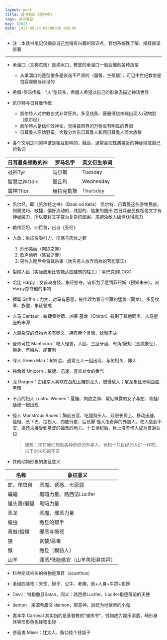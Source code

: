 ```yaml
---
layout: post
title: 读书笔记《怪物考》
tags: 读书笔记
key: 10017
date: 2017-05-24 00:00:00 +08:00
---
```


- 注：本读书笔记仅摘录自己觉得有兴趣的知识点，若想系统性了解，推荐阅读原著

---

- 承溜口（又称苋嘴）是滴水口，教堂的承溜口一般会雕刻各种造型
    - 从承溜口的造型很多是诙谐不严肃的（露臀、生殖器），可见中世纪教堂是包容虔敬与诙谐的

- 希腊-罗马传统：“人”型较多，希腊人希望以自己的形象去描述神话世界

- 凯尔特与日耳曼传统：
    - 凯尔特人对宗教仪式非常狂热，多见线条、藤曼缠绕末端出现人/动物脸（凯尔经）
    - 凯尔特人是信仰泛神论，觉得自然界的万物没有明显的界限
    - 日耳曼人原始野蛮，大致分为东日耳曼人和西日耳曼人两大族群

- 各个文明之间的神谱是相互影响的，融合，通常会把性质接近的神替换成自己的名词

|日耳曼条顿教的神|罗马名字|英文衍生单词|
|---|---|---|
|战神Tyr|马尔斯|Tuesday|
|智慧之神Odin|墨丘利|Wednesday|
|雷神Thor|赫拉克勒斯|Thursday|

- 凯尔经，即《凯尔特之书》（Book od Kells）
凯尔特、日耳曼这些游牧民族，侧重灵巧、敏捷，偏好流动的、线型的、抽象的图形
古日耳曼民族相信文字有神秘魔力，所以要将文字变为复杂的图案，来避免敌人破译获得魔力

- 勒维亚坦、四巨兽，出自《圣经》

- 人鱼：象征性吸引力、淫荡与肉体之罪
    1. 外形美丽（肉欲之罪）
    2. 歌声动听（感官之罪）
    3. 男性入睡后会将其杀害（劝告男人放弃肉欲的官能享乐）

- 裂尾人鱼（实际应用比较能适应建筑的柱头）：星巴克的LOGO

- 哈比 Harpy：女首鸟身怪，象征掠夺，宙斯为了惩罚菲纽斯（预知未来），派Harpy掠夺他的事物

- 狮鹫 Griffin：力大，对马有恶意，被传颂为看守宝藏的猛兽（同龙），多见纹章、族徽，象征警戒

- 人马 Centaur：敏捷善射箭、凶暴
基龙（Chiron）有别于其他同类，人马星座的来源

- 人兽杂交的怪物大多有贬义：拥有两个灵魂、犹豫不决

- 曼帝可拉 Manticora：吃人怪兽，人脸、三层牙齿、有角/膜翅（恶魔象征）、狮身、有鳞片、尾带刺

- 绿人 Green Man：树叶脸、通常三人一组出现、与树相关、罪人

- 独角兽 Unicorn：敏捷、迅速、喜欢处女的香气

- 龙 Dragon：古维京人喜欢在战船上雕刻龙头，威慑敌人；屠龙象征光明战胜黑暗

- 不贞的妇人 Lustful Women：夏娃、肉欲之罪、常见裸露的女子与蛇、青蛙/蛤蟆一起出现

- 怪人 Monstrous Races：胸前五官、吃腿狗头人、双眼长肩上、移动迅速、独眼、长下巴、拄拐人、四肢行走、后长脚
    怪人指奇异的外族人，使人感到不安，指还未接受到基督的福音的地方。十五世纪后，世上没有怪人成为普遍认知
    > 随想：现在我们想象各种奇异的外星人，也和十几世纪的人们一样吧，出于对未知的不安

- 其他动物形象的象征意义

| 名称  | 象征意义 |
| ------------ | ------------ |
|  蛇、爬虫兽 | 恶魔、诱惑、七原罪  |
| 蝙蝠  | 黑暗力量、路西法Lucifer  |
|  猫头鹰/蝙蝠  | 黑暗力量  |
|  恶龙 | 恶魔、邪恶力量  |
| 蝗虫  | 撒旦的帮手  |
|  青蛙/蛤蟆 | 邪恶与愤怒  |
| 狼  | 贪婪/恶毒  |
| 猴  | 撒旦（模仿人）  |
| 山羊  | 罪恶/低能感官（山羊角阳具崇拜）  |

- 科林斯式柱头的植物是莨苕（acanthus）

- 圣经四活物：天使、狮子、公牛、老鹰，脸+人身+牛蹄+翅膀

- Devil：特指撒旦Satan，同义：路西弗Lucifer，Lucifer指堕落前的天使

- demon：来源希腊文 daimon，原意神，后贬为地狱里的小鬼

- 嘉年华 Carnival 其实指的是基督教的“谢肉节”，怪物成为娱乐消遣，畸形身体等形形色色怪物出现

- 吝啬鬼 Miser：犹太人、胸口挂个钱袋子
